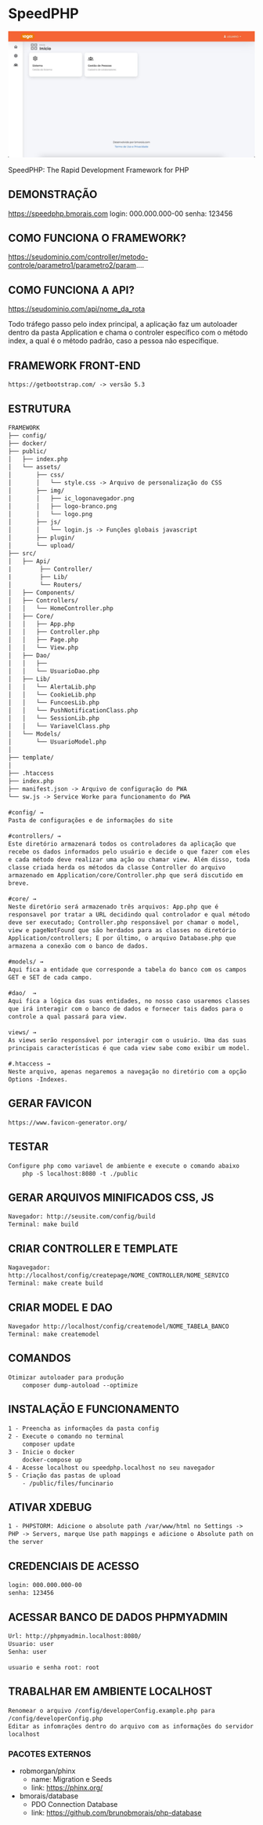 # SpeedPHP
![print1](https://github.com/brunobmorais/speedphp/blob/main/public/assets/img/print/desktop1.png?raw=true)

SpeedPHP: The Rapid Development Framework for PHP

## DEMONSTRAÇÃO
<a href="https://framework.bmorais.com" target="_blank">https://speedphp.bmorais.com</a>
login: 000.000.000-00
senha: 123456

## COMO FUNCIONA O FRAMEWORK?
https://seudominio.com/controller/metodo-controle/parametro1/parametro2/param....

## COMO FUNCIONA A API?
https://seudominio.com/api/nome_da_rota

Todo tráfego passo pelo index principal, a aplicação faz um autoloader dentro da pasta Application e chama o controler específico com o método index, a qual é o método padrão, caso a pessoa não especifique.

## FRAMEWORK FRONT-END
    https://getbootstrap.com/ -> versão 5.3

## ESTRUTURA

    FRAMEWORK
    ├── config/
    ├── docker/
    ├── public/
    │   ├── index.php
    │   └── assets/
    │       ├── css/
    │       │   └── style.css -> Arquivo de personalização do CSS
    │       ├── img/
    │       │   ├── ic_logonavegador.png
    │       │   ├── logo-branco.png
    │       │   └── logo.png
    │       ├── js/
    │       │   └── login.js -> Funções globais javascript
    │       ├── plugin/
    │       └── upload/   
    ├── src/
    │   ├── Api/
    |        ├── Controller/ 
    |        ├── Lib/ 
    │        └── Routers/
    │   ├── Components/
    │   ├── Controllers/
    │   │   └── HomeController.php
    │   ├── Core/
    │   │   ├── App.php
    │   │   ├── Controller.php
    │   │   ├── Page.php
    │   │   └── View.php
    │   ├── Dao/
    │   │   ├──
    │   │   └── UsuarioDao.php
    │   ├── Lib/
    │   │   └── AlertaLib.php
    │   │   └── CookieLib.php
    │   │   └── FuncoesLib.php
    │   │   └── PushNotificationClass.php
    │   │   └── SessionLib.php
    │   │   └── VariavelClass.php
    │   └── Models/
    │       └── UsuarioModel.php
    │
    ├── template/
    │
    ├── .htaccess
    ├── index.php
    ├── manifest.json -> Arquivo de configuração do PWA
    └── sw.js -> Service Worke para funcionamento do PWA
    
    #config/ → 
    Pasta de configurações e de informações do site

    #controllers/ → 
    Este diretório armazenará todos os controladores da aplicação que recebe os dados informados pelo usuário e decide o que fazer com eles e cada método deve realizar uma ação ou chamar view. Além disso, toda classe criada herda os métodos da classe Controller do arquivo armazenado em Application/core/Controller.php que será discutido em breve.
    
    #core/ → 
    Neste diretório será armazenado três arquivos: App.php que é responsavel por tratar a URL decidindo qual controlador e qual método deve ser executado; Controller.php responsável por chamar o model, view e pageNotFound que são herdados para as classes no diretório Application/controllers; E por último, o arquivo Database.php que armazena a conexão com o banco de dados.
    
    #models/ → 
    Aqui fica a entidade que corresponde a tabela do banco com os campos GET e SET de cada campo.
    
    #dao/  →  
    Aqui fica a lógica das suas entidades, no nosso caso usaremos classes que irá interagir com o banco de dados e fornecer tais dados para o controle a qual passará para view.

    views/ → 
    As views serão responsável por interagir com o usuário. Uma das suas principais características é que cada view sabe como exibir um model.
    
    #.htaccess → 
    Neste arquivo, apenas negaremos a navegação no diretório com a opção Options -Indexes.

## GERAR FAVICON
    https://www.favicon-generator.org/

## TESTAR
    Configure php como variavel de ambiente e execute o comando abaixo
        php -S localhost:8080 -t ./public

## GERAR ARQUIVOS MINIFICADOS CSS, JS
    Navegador: http://seusite.com/config/build
    Terminal: make build

## CRIAR CONTROLLER E TEMPLATE
    Nagavegador: http://localhost/config/createpage/NOME_CONTROLLER/NOME_SERVICO
    Terminal: make create build

## CRIAR MODEL E DAO
    Navegador http://localhost/config/createmodel/NOME_TABELA_BANCO
    Terminal: make createmodel

## COMANDOS
    Otimizar autoloader para produção
        composer dump-autoload --optimize

## INSTALAÇÃO E FUNCIONAMENTO
    1 - Preencha as informações da pasta config 
    2 - Execute o comando no terminal
        composer update
    3 - Inicie o docker
        docker-compose up
    4 - Acesse localhost ou speedphp.localhost no seu navegador
    5 - Criação das pastas de upload
        - /public/files/funcinario

## ATIVAR XDEBUG
    1 - PHPSTORM: Adicione o absolute path /var/www/html no Settings -> PHP -> Servers, marque Use path mappings e adicione o Absolute path on the server

## CREDENCIAIS DE ACESSO
    login: 000.000.000-00
    senha: 123456

## ACESSAR BANCO DE DADOS PHPMYADMIN
    Url: http://phpmyadmin.localhost:8080/
    Usuario: user
    Senha: user

    usuario e senha root: root

## TRABALHAR EM AMBIENTE LOCALHOST
    Renomear o arquivo /config/developerConfig.example.php para /config/developerConfig.php
    Editar as infomrações dentro do arquivo com as informações do servidor localhost

### PACOTES EXTERNOS
- robmorgan/phinx
    - name: Migration e Seeds
    - link: https://phinx.org/
- bmorais/database
    - PDO Connection Database
    - link: https://github.com/brunobmorais/php-database